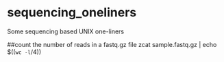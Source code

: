 # sequencing_oneliners
Some sequencing based UNIX one-liners

##count the number of reads in a fastq.gz file
zcat sample.fastq.gz | echo $((`wc -l`/4))
